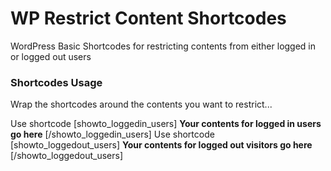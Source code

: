 # WP Restrict Content Shortcodes
 WordPress Basic Shortcodes for restricting contents from either logged in or logged out users

### Shortcodes Usage
 Wrap the shortcodes around the contents you want to restrict...

 Use shortcode \[showto_loggedin_users\] **Your contents for logged in users go here** \[\/showto_loggedin_users\]
 Use shortcode \[showto_loggedout_users\] **Your contents for logged out visitors go here** \[\/showto_loggedout_users\]
